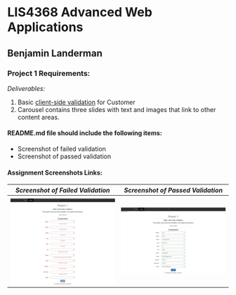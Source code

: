 # LIS4368 Advanced Web Applications

## Benjamin Landerman

### Project 1 Requirements:

*Deliverables:*

1. Basic [client-side validation](http://localhost:9999/lis4368/p1/index.jsp "Link to client-side validation") for Customer
2. Carousel contains three slides with text and images that link to other content areas.


#### README.md file should include the following items:

* Screenshot of failed validation
* Screenshot of passed validation

#### Assignment Screenshots Links:

| *Screenshot of Failed Validation*             | *Screenshot of Passed Validation*             |
|:---------------------------------------------:|:---------------------------------------------:|
|![Failed Validation](img/failed_validation.png)|![Passed Validation](img/passed_validation.png)|